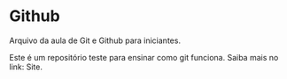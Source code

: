 # Github

Arquivo da aula de Git e Github para iniciantes.

Este é um repositório teste para ensinar como git funciona.
Saiba mais no link: Site. 

